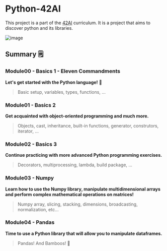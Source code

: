 # Python-42AI

This project is a part of the [42AI](https://www.42ai.fr/) curriculum. It is a project that aims to discover python and its libraries.

![image](https://i.imgur.com/opliypP.jpg)

## Summary 🗒️

### Module00 - Basics 1 - Eleven Commandments

**Let's get started with the Python language!** :snake:

> Basic setup, variables, types, functions, ...

### Module01 - Basics 2

**Get acquainted with object-oriented programming and much more.**

> Objects, cast, inheritance, built-in functions, generator, construtors, iterator, ...

### Module02 - Basics 3

**Continue practicing with more advanced Python programming exercises.**

> Decorators, multiprocessing, lambda, build package, ...

### Module03 - Numpy

**Learn how to use the Numpy library, manipulate multidimensional arrays and perform complex mathematical operations on matrices!**

> Numpy array, slicing, stacking, dimensions, broadcasting, normalization, etc...

### Module04 - Pandas

**Time to use a Python library that will allow you to manipulate dataframes.**

> Pandas! And Bamboos! :panda_face:
